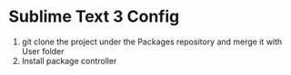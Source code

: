 # Sublime Text 3 Config

1. git clone the project under the Packages repository and merge it with User folder
2. Install package controller